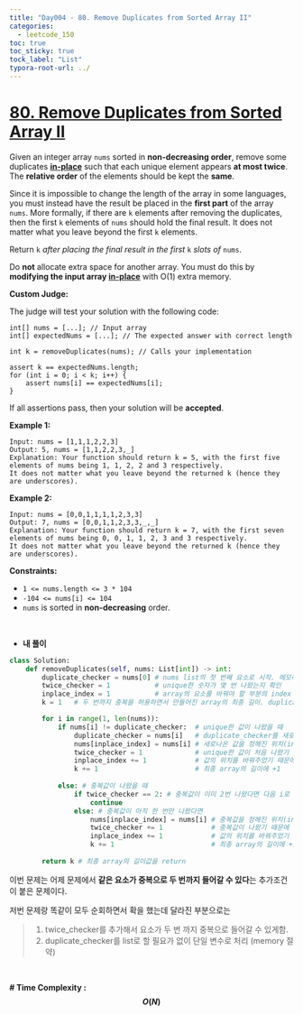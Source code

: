 ```yaml
---
title: "Day004 - 80. Remove Duplicates from Sorted Array II"
categories:
  - leetcode_150
toc: true
toc_sticky: true
tock_label: "List"
typora-root-url: ../
---
```


# [80. Remove Duplicates from Sorted Array II](https://leetcode.com/problems/remove-duplicates-from-sorted-array-ii/)

Given an integer array `nums` sorted in **non-decreasing order**, remove some duplicates [**in-place**](https://en.wikipedia.org/wiki/In-place_algorithm) such that each unique element appears **at most twice**. The **relative order** of the elements should be kept the **same**.

Since it is impossible to change the length of the array in some languages, you must instead have the result be placed in the **first part** of the array `nums`. More formally, if there are `k` elements after removing the duplicates, then the first `k` elements of `nums` should hold the final result. It does not matter what you leave beyond the first `k` elements.

Return `k` *after placing the final result in the first* `k` *slots of* `nums`.

Do **not** allocate extra space for another array. You must do this by **modifying the input array [in-place](https://en.wikipedia.org/wiki/In-place_algorithm)** with O(1) extra memory.

**Custom Judge:**

The judge will test your solution with the following code:

```
int[] nums = [...]; // Input array
int[] expectedNums = [...]; // The expected answer with correct length

int k = removeDuplicates(nums); // Calls your implementation

assert k == expectedNums.length;
for (int i = 0; i < k; i++) {
    assert nums[i] == expectedNums[i];
}
```

If all assertions pass, then your solution will be **accepted**.

 

**Example 1:**

```
Input: nums = [1,1,1,2,2,3]
Output: 5, nums = [1,1,2,2,3,_]
Explanation: Your function should return k = 5, with the first five elements of nums being 1, 1, 2, 2 and 3 respectively.
It does not matter what you leave beyond the returned k (hence they are underscores).
```

**Example 2:**

```
Input: nums = [0,0,1,1,1,1,2,3,3]
Output: 7, nums = [0,0,1,1,2,3,3,_,_]
Explanation: Your function should return k = 7, with the first seven elements of nums being 0, 0, 1, 1, 2, 3 and 3 respectively.
It does not matter what you leave beyond the returned k (hence they are underscores).
```

 

**Constraints:**

- `1 <= nums.length <= 3 * 104`
- `-104 <= nums[i] <= 104`
- `nums` is sorted in **non-decreasing** order.

<br>

- **내 풀이**

```python
class Solution:
    def removeDuplicates(self, nums: List[int]) -> int:
        duplicate_checker = nums[0] # nums list의 첫 번째 요소로 시작. 메모리 사용량을 줄이기위해 단일 변수 사용
        twice_checker = 1           # unique한 숫자가 몇 번 나왔는지 확인
        inplace_index = 1           # array의 요소를 바꿔야 할 부분의 index 정보
        k = 1	# 두 번까지 중복을 허용하면서 만들어진 array의 최종 길이. duplicate_checker가 단일변수이기 때문에 필요.

        for i in range(1, len(nums)):
            if nums[i] != duplicate_checker:  # unique한 값이 나왔을 때
                duplicate_checker = nums[i]   # duplicate_checker를 새로나온 값으로 바꿔줌
                nums[inplace_index] = nums[i] # 새로나온 값을 정해진 위치(inplace_index)와 교체
                twice_checker = 1	          # unique한 값이 처음 나왔기 때문에 twice_checker 초기화
                inplace_index += 1            # 값의 위치를 바꿔주었기 때문에 inplace_index를 다음 위치로 이동
                k += 1                        # 최종 array의 길이에 +1
                
            else: # 중복값이 나왔을 때
                if twice_checker == 2: # 중복값이 이미 2번 나왔다면 다음 i로 넘어감
                    continue
                else: # 중복값이 아직 한 번만 나왔다면
                    nums[inplace_index] = nums[i] # 중복값을 정해진 위치(inplace_index)와 교체
                    twice_checker += 1            # 중복값이 나왔기 때문에 twice_checker에 1 추가
                    inplace_index += 1            # 값의 위치를 바꿔주었기 때문에 inplace_index를 다음 위치로 이동
                    k += 1                        # 최종 array의 길이에 +1
                
        return k # 최종 array의 길이값을 return
```

이번 문제는 어제 문제에서 **같은 요소가 중복으로 두 번까지 들어갈 수 있다**는 추가조건이 붙은 문제이다.

저번 문제랑 똑같이 모두 순회하면서 확을 했는데 달라진 부분으로는

> 1. twice_checker를 추가해서 요소가 두 번 까지 중복으로 들어갈 수 있게함.
> 2. duplicate_checker를 list로 할 필요가 없이 단일 변수로 처리 (memory 절약)

<br>

**\# Time Complexity  : $$O(N)$$**
